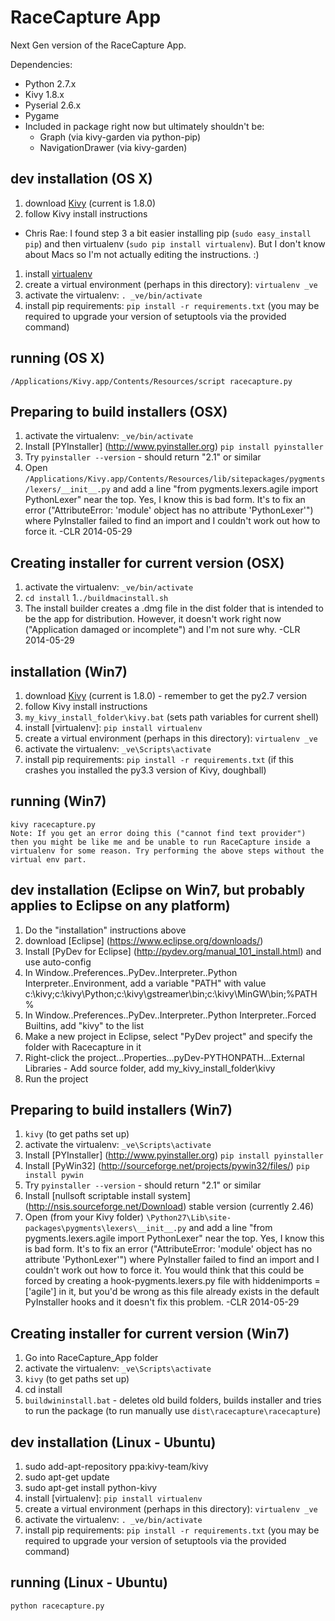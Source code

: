RaceCapture App
===============

Next Gen version of the RaceCapture App.

Dependencies:
* Python 2.7.x
* Kivy 1.8.x
* Pyserial 2.6.x
* Pygame
* Included in package right now but ultimately shouldn't be:
  * Graph (via kivy-garden via python-pip)
  * NavigationDrawer (via kivy-garden)

## dev installation (OS X)

1. download [Kivy](http://kivy.org/#download) (current is 1.8.0)
1. follow Kivy install instructions
- Chris Rae: I found step 3 a bit easier installing pip (`sudo easy_install pip`) and then virtualenv (`sudo pip install virtualenv`). But I don't know about Macs so I'm not actually editing the instructions. :)
1. install [virtualenv](http://www.virtualenv.org)
1. create a virtual environment (perhaps in this directory): `virtualenv _ve`
1. activate the virtualenv: `. _ve/bin/activate`
1. install pip requirements: `pip install -r requirements.txt` (you may be required to upgrade your version of setuptools via the provided command)

## running (OS X)

    /Applications/Kivy.app/Contents/Resources/script racecapture.py

## Preparing to build installers (OSX)

1. activate the virtualenv: `_ve/bin/activate`
1. Install [PYInstaller] (http://www.pyinstaller.org) `pip install pyinstaller`
1. Try `pyinstaller --version` - should return "2.1" or similar
1. Open `/Applications/Kivy.app/Contents/Resources/lib/sitepackages/pygments/lexers/__init__.py` and add a line "from pygments.lexers.agile import PythonLexer" near the top. Yes, I know this is bad form. It's to fix an error ("AttributeError: 'module' object has no attribute 'PythonLexer'") where PyInstaller failed to find an import and I couldn't work out how to force it. -CLR 2014-05-29

## Creating installer for current version (OSX)

1. activate the virtualenv: `_ve/bin/activate`
1. `cd install`
1.`./buildmacinstall.sh`
1. The install builder creates a .dmg file in the dist folder that is intended to be the app for distribution. However, it doesn't work right now ("Application damaged or incomplete") and I'm not sure why. -CLR 2014-05-29

## installation (Win7)

1. download [Kivy](http://kivy.org/#download) (current is 1.8.0) - remember to get the py2.7 version
1. follow Kivy install instructions
1. `my_kivy_install_folder\kivy.bat` (sets path variables for current shell)
1. install [virtualenv]: `pip install virtualenv`
1. create a virtual environment (perhaps in this directory): `virtualenv _ve`
1. activate the virtualenv: `_ve\Scripts\activate`
1. install pip requirements: `pip install -r requirements.txt` (if this crashes you installed the py3.3 version of Kivy, doughball)

## running (Win7)

    kivy racecapture.py
	Note: If you get an error doing this ("cannot find text provider") then you might be like me and be unable to run RaceCapture inside a virtualenv for some reason. Try performing the above steps without the virtual env part.

## dev installation (Eclipse on Win7, but probably applies to Eclipse on any platform)

1. Do the "installation" instructions above
1. download [Eclipse] (https://www.eclipse.org/downloads/)
1. Install [PyDev for Eclipse] (http://pydev.org/manual_101_install.html) and use auto-config
1. In Window..Preferences..PyDev..Interpreter..Python Interpreter..Environment, add a variable "PATH" with value c:\kivy;c:\kivy\Python;c:\kivy\gstreamer\bin;c:\kivy\MinGW\bin;%PATH%
1. In Window..Preferences..PyDev..Interpreter..Python Interpreter..Forced Builtins, add "kivy" to the list
1. Make a new project in Eclipse, select "PyDev project" and specify the folder with Racecapture in it
1. Right-click the project...Properties...pyDev-PYTHONPATH...External Libraries - Add source folder, add my_kivy_install_folder\kivy
1. Run the project

## Preparing to build installers (Win7)

1. `kivy` (to get paths set up)
1. activate the virtualenv: `_ve\Scripts\activate`
1. Install [PYInstaller] (http://www.pyinstaller.org) `pip install pyinstaller`
1. Install [PyWin32] (http://sourceforge.net/projects/pywin32/files/) `pip install pywin`
1. Try `pyinstaller --version` - should return "2.1" or similar
1. Install [nullsoft scriptable install system] (http://nsis.sourceforge.net/Download) stable version (currently 2.46)
1. Open (from your Kivy folder) `\Python27\Lib\site-packages\pygments\lexers\__init__.py` and add a line "from pygments.lexers.agile import PythonLexer" near the top. Yes, I know this is bad form. It's to fix an error ("AttributeError: 'module' object has no attribute 'PythonLexer'") where PyInstaller failed to find an import and I couldn't work out how to force it. You would think that this could be forced by creating a hook-pygments.lexers.py file with hiddenimports = ['agile'] in it, but you'd be wrong as this file already exists in the default PyInstaller hooks and it doesn't fix this problem. -CLR 2014-05-29

## Creating installer for current version (Win7)

1. Go into RaceCapture_App folder
1. activate the virtualenv: `_ve\Scripts\activate`
1. `kivy` (to get paths set up)
1. cd install
1. `buildwininstall.bat` - deletes old build folders, builds installer and tries to run the package (to run manually use `dist\racecapture\racecapture`)

## dev installation (Linux - Ubuntu)

1. sudo add-apt-repository ppa:kivy-team/kivy
1. sudo apt-get update
1. sudo apt-get install python-kivy
1. install [virtualenv]: `pip install virtualenv`
1. create a virtual environment (perhaps in this directory): `virtualenv _ve`
1. activate the virtualenv: `. _ve/bin/activate`
1. install pip requirements: `pip install -r requirements.txt` (you may be required to upgrade your version of setuptools via the provided command)

## running (Linux - Ubuntu)

    python racecapture.py

